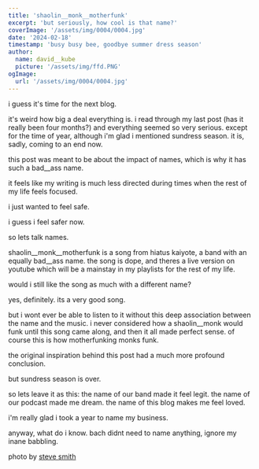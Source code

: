 ```yaml
---
title: 'shaolin__monk__motherfunk'
excerpt: 'but seriously, how cool is that name?'
coverImage: '/assets/img/0004/0004.jpg'
date: '2024-02-18'
timestamp: 'busy busy bee, goodbye summer dress season'
author:
  name: david__kube
  picture: '/assets/img/ffd.PNG'
ogImage:
  url: '/assets/img/0004/0004.jpg'
---
```


i guess it's time for the next blog.

it's weird how big a deal everything is. i read through my last post (has it really been four months?) and everything seemed so very serious. except for the time of year, although i'm glad i mentioned sundress season. it is, sadly, coming to an end now.

this post was meant to be about the impact of names, which is why it has such a bad__ass name. 

it feels like my writing is much less directed during times when the rest of my life feels focused.

i just wanted to feel safe.

i guess i feel safer now.

so lets talk names.

shaolin__monk__motherfunk is a song from hiatus kaiyote, a band with an equally bad__ass name. the song is dope, and theres a live version on youtube which will be a mainstay in my playlists for the rest of my life.

would i still like the song as much with a different name?

yes, definitely. its a very good song.

but i wont ever be able to listen to it without this deep association between the name and the music. i never considered how a shaolin__monk would funk until this song came along, and then it all made perfect sense. of course this is how motherfunking monks funk.

the original inspiration behind this post had a much more profound conclusion.

but sundress season is over.

so lets leave it as this: the name of our band made it feel legit. the name of our podcast made me dream. the name of this blog makes me feel loved. 

i'm really glad i took a year to name my business.

anyway, what do i know. bach didnt need to name anything, ignore my inane babbling.

photo by [steve smith](https://unsplash.com/@varrak?utm_content=creditCopyText&utm_medium=referral&utm_source=unsplash)
  